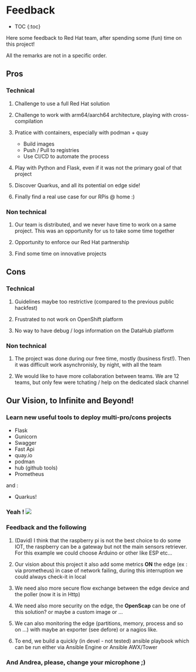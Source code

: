 # Feedback

* TOC
{:toc}

Here some feedback to Red Hat team, after spending some (fun) time on this project!

All the remarks are not in a specific order.

## Pros

### Technical

1. Challenge to use a full Red Hat solution

1. Challenge to work with arm64/aarch64 architecture, playing with cross-compilation

1. Pratice with containers, especially with podman + quay

    * Build images
    * Push / Pull to registries
    * Use CI/CD to automate the process

1. Play with Python and Flask, even if it was not the primary goal of that project  

1. Discover Quarkus, and all its potential on edge side!

1. Finally find a real use case for our RPis @ home :)

### Non technical

1. Our team is distributed, and we never have time to work on a same project. This was an opportunity for us to take some time together

1. Opportunity to enforce our Red Hat partnership

1. Find some time on innovative projects

## Cons

### Technical

1. Guidelines maybe too restrictive (compared to the previous public hackfest)

1. Frustrated to not work on OpenShift platform

1. No way to have debug / logs information on the DataHub platform

### Non technical

1. The project was done during our free time, mostly (business first!). Then it was difficult work asynchronisly, by night, with all the team

1. We would like to have more collaboration between teams. We are 12 teams, but only few were tchating / help on the dedicated slack channel

## Our Vision, to Infinite and Beyond!

### Learn **new** useful tools to deploy multi-pro/cons projects

- Flask
- Gunicorn
- Swagger
- Fast Api
- quay.io
- podman
- hub (github tools)
- Prometheus

and :  

- Quarkus!

### Yeah ! ![](https://media.tenor.com/images/30db77cc0a6d62afe10866197dc85d24/tenor.gif)



### Feedback and the following

1. (David) I think that the raspberry pi is not the best choice to do some IOT, the raspberry can be a gateway but not the main sensors retriever. For this example we could choose Arduino or other like ESP etc...

1. Our vision about this project it also add some metrics **ON** the edge (ex : via prometheus) in case of network failing, during this interruption we could always check-it in local

1. We need also more secure flow exchange between the edge device and the poller (now it is in Http)

1. We need also more security on the edge, the **OpenScap** can be one of this solution? or maybe a custom image or ...

1. We can also monitoring the edge (partitions, memory, process and so on ...) with maybe an exporter (see defore) or a nagios like.

1. To end, we build a quickly (in devel - not tested) ansible playbook which can be run either via Ansible Engine or Ansible AWX/Tower

### And Andrea, please, change your microphone ;)